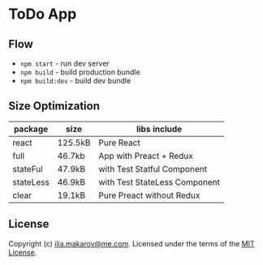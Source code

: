 ToDo App
===

Flow
---
* `npm start` - run dev server
* `npm build` - build production bundle
* `npm build:dev` - build dev bundle

Size Optimization
---
| package   | size    | libs include                  |
|-----------|---------|-------------------------------|
| react     | 125.5kB | Pure React                    |
| full      | 46.7kb  | App with Preact + Redux       |
| stateFul  | 47.9kB  | with Test Statful Component   |
| stateLess | 46.9kB  | with Test StateLess Component |
| clear     | 19.1kB  | Pure Preact without Redux     |

License
---
Copyright (c) [ilia.makarov@me.com](mailto:ilia.makarov@me.com).
Licensed under the terms of the [MIT License](https://opensource.org/licenses/MIT).
